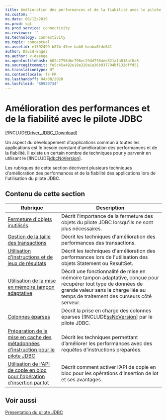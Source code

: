 ```yaml
---
title: Amélioration des performances et de la fiabilité avec le pilote JDBC | Microsoft Docs
ms.custom: ''
ms.date: 08/12/2019
ms.prod: sql
ms.prod_service: connectivity
ms.reviewer: ''
ms.technology: connectivity
ms.topic: conceptual
ms.assetid: e1592499-b87b-45ee-bab8-beaba8fde841
author: David-Engel
ms.author: v-daenge
ms.openlocfilehash: b82c2758dbc796ec29dd7304ee821a1a018af0a8
ms.sourcegitcommit: fe5c45a492e19a320a1a36b037704bf132dffd51
ms.translationtype: HT
ms.contentlocale: fr-FR
ms.lasthandoff: 04/08/2020
ms.locfileid: "80920734"
---
```

# <a name="improving-performance-and-reliability-with-the-jdbc-driver"></a>Amélioration des performances et de la fiabilité avec le pilote JDBC

[!INCLUDE[Driver_JDBC_Download](../../includes/driver_jdbc_download.md)]

Un aspect du développement d'applications commun à toutes les applications est le besoin constant d'amélioration des performances et de la fiabilité. Il existe un certain nombre de techniques pour y parvenir en utilisant le [!INCLUDE[jdbcNoVersion](../../includes/jdbcnoversion_md.md)].  
  
Les rubriques de cette section décrivent plusieurs techniques d'amélioration des performances et de la fiabilité des applications lors de l'utilisation du pilote JDBC.  

## <a name="in-this-section"></a>Contenu de cette section

|Rubrique|Description|  
|-----------|-----------------|  
|[Fermeture d'objets inutilisés](../../connect/jdbc/closing-objects-when-not-in-use.md)|Décrit l'importance de la fermeture des objets du pilote JDBC lorsqu'ils ne sont plus nécessaires.|  
|[Gestion de la taille des transactions](../../connect/jdbc/managing-transaction-size.md)|Décrit les techniques d'amélioration des performances des transactions.|  
|[Utilisation d'instructions et de jeux de résultats](../../connect/jdbc/working-with-statements-and-result-sets.md)|Décrit les techniques d'amélioration des performances lors de l'utilisation des objets Statement ou ResultSet.|  
|[Utilisation de la mise en mémoire tampon adaptative](../../connect/jdbc/using-adaptive-buffering.md)|Décrit une fonctionnalité de mise en mémoire tampon adaptative, conçue pour récupérer tout type de données de grande valeur sans la charge liée au temps de traitement des curseurs côté serveur.|  
|[Colonnes éparses](../../connect/jdbc/sparse-columns.md)|Décrit la prise en charge des colonnes éparses [!INCLUDE[ssNoVersion](../../includes/ssnoversion-md.md)] par le pilote JDBC.|  
|[Préparation de la mise en cache des métadonnées d'instruction pour le pilote JDBC](../../connect/jdbc/prepared-statement-metadata-caching-for-the-jdbc-driver.md)|Décrit les techniques permettant d’améliorer les performances avec des requêtes d’instructions préparées.|
|[Utilisation de l'API de copie en bloc pour l'opération d'insertion par lot](../../connect/jdbc/use-bulk-copy-api-batch-insert-operation.md)|Décrit comment activer l’API de copie en bloc pour les opérations d’insertion de lot et ses avantages.|

## <a name="see-also"></a>Voir aussi

[Présentation du pilote JDBC](../../connect/jdbc/overview-of-the-jdbc-driver.md)  
  
